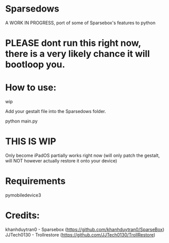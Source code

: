 # Sparsedows
A WORK IN PROGRESS, port of some of Sparsebox's features to python

# PLEASE dont run this right now, there is a very likely chance it will bootloop you.

# How to use:

wip

Add your gestalt file into the Sparsedows folder.

python main.py

# THIS IS WIP
Only become iPadOS partially works right now (will only patch the gestalt, will NOT however actually restore it onto your device)

# Requirements

pymobiledevice3

# Credits:

khanhduytran0 - Sparsebox (https://github.com/khanhduytran0/SparseBox)
JJTech0130 - Trollrestore (https://github.com/JJTech0130/TrollRestore)
